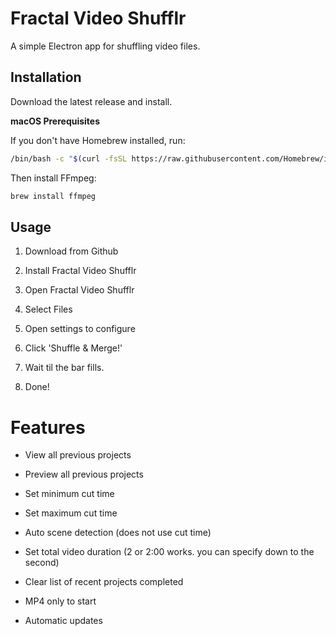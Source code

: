 # Fractal Video Shufflr

A simple Electron app for shuffling video files.

## Installation

Download the latest release and install. 

**macOS Prerequisites**

If you don't have Homebrew installed, run:

```bash
/bin/bash -c "$(curl -fsSL https://raw.githubusercontent.com/Homebrew/install/HEAD/install.sh)"
```

Then install FFmpeg:

```bash
brew install ffmpeg
```

## Usage


1. Download from Github

2. Install Fractal Video Shufflr

3. Open Fractal Video Shufflr

4. Select Files

5. Open settings to configure

6. Click 'Shuffle & Merge!'

7. Wait til the bar fills.

8. Done!

# Features

- View all previous projects

- Preview all previous projects

- Set minimum cut time 

- Set maximum cut time

- Auto scene detection (does not use cut time)

- Set total video duration (2 or 2:00 works. you can specify down to the second)

- Clear list of recent projects completed

- MP4 only to start

- Automatic updates

